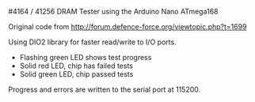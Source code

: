 #4164 / 41256 DRAM Tester  using the Arduino Nano ATmega168


Original code from http://forum.defence-force.org/viewtopic.php?t=1699

Using DIO2 library for faster read/write to I/O ports.


- Flashing green LED shows test progress
- Solid red LED, chip has failed tests
- Solid green LED, chip passed tests

Progress and errors are written to the serial port at 115200. 

